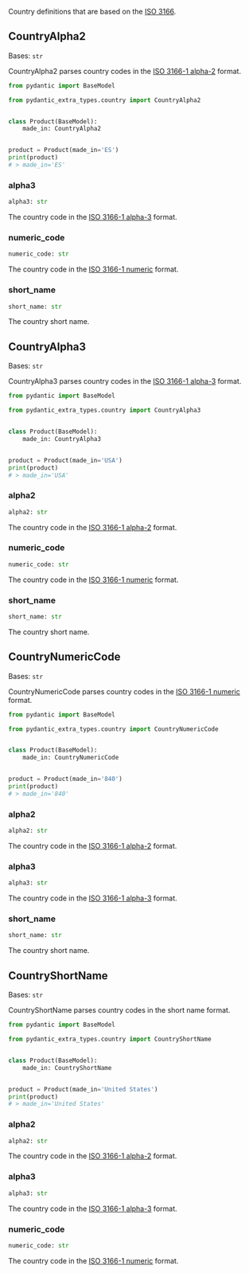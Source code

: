 Country definitions that are based on the [ISO 3166](https://en.wikipedia.org/wiki/List_of_ISO_3166_country_codes).

## CountryAlpha2

Bases: `str`

CountryAlpha2 parses country codes in the [ISO 3166-1 alpha-2](https://en.wikipedia.org/wiki/ISO_3166-1_alpha-2) format.

```py
from pydantic import BaseModel

from pydantic_extra_types.country import CountryAlpha2


class Product(BaseModel):
    made_in: CountryAlpha2


product = Product(made_in='ES')
print(product)
# > made_in='ES'

```

### alpha3

```python
alpha3: str

```

The country code in the [ISO 3166-1 alpha-3](https://en.wikipedia.org/wiki/ISO_3166-1_alpha-3) format.

### numeric_code

```python
numeric_code: str

```

The country code in the [ISO 3166-1 numeric](https://en.wikipedia.org/wiki/ISO_3166-1_numeric) format.

### short_name

```python
short_name: str

```

The country short name.

## CountryAlpha3

Bases: `str`

CountryAlpha3 parses country codes in the [ISO 3166-1 alpha-3](https://en.wikipedia.org/wiki/ISO_3166-1_alpha-3) format.

```py
from pydantic import BaseModel

from pydantic_extra_types.country import CountryAlpha3


class Product(BaseModel):
    made_in: CountryAlpha3


product = Product(made_in='USA')
print(product)
# > made_in='USA'

```

### alpha2

```python
alpha2: str

```

The country code in the [ISO 3166-1 alpha-2](https://en.wikipedia.org/wiki/ISO_3166-1_alpha-2) format.

### numeric_code

```python
numeric_code: str

```

The country code in the [ISO 3166-1 numeric](https://en.wikipedia.org/wiki/ISO_3166-1_numeric) format.

### short_name

```python
short_name: str

```

The country short name.

## CountryNumericCode

Bases: `str`

CountryNumericCode parses country codes in the [ISO 3166-1 numeric](https://en.wikipedia.org/wiki/ISO_3166-1_numeric) format.

```py
from pydantic import BaseModel

from pydantic_extra_types.country import CountryNumericCode


class Product(BaseModel):
    made_in: CountryNumericCode


product = Product(made_in='840')
print(product)
# > made_in='840'

```

### alpha2

```python
alpha2: str

```

The country code in the [ISO 3166-1 alpha-2](https://en.wikipedia.org/wiki/ISO_3166-1_alpha-2) format.

### alpha3

```python
alpha3: str

```

The country code in the [ISO 3166-1 alpha-3](https://en.wikipedia.org/wiki/ISO_3166-1_alpha-3) format.

### short_name

```python
short_name: str

```

The country short name.

## CountryShortName

Bases: `str`

CountryShortName parses country codes in the short name format.

```py
from pydantic import BaseModel

from pydantic_extra_types.country import CountryShortName


class Product(BaseModel):
    made_in: CountryShortName


product = Product(made_in='United States')
print(product)
# > made_in='United States'

```

### alpha2

```python
alpha2: str

```

The country code in the [ISO 3166-1 alpha-2](https://en.wikipedia.org/wiki/ISO_3166-1_alpha-2) format.

### alpha3

```python
alpha3: str

```

The country code in the [ISO 3166-1 alpha-3](https://en.wikipedia.org/wiki/ISO_3166-1_alpha-3) format.

### numeric_code

```python
numeric_code: str

```

The country code in the [ISO 3166-1 numeric](https://en.wikipedia.org/wiki/ISO_3166-1_numeric) format.

